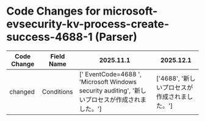 # Code Changes for microsoft-evsecurity-kv-process-create-success-4688-1 (Parser)

| Code Change | Field Name | 2025.11.1 | 2025.12.1 |
|-------------|------------|-----------|------------|
| changed | Conditions | [' EventCode=4688 ', 'Microsoft Windows security auditing', '新しいプロセスが作成されました。'] | ['4688', '新しいプロセスが作成されました。'] |